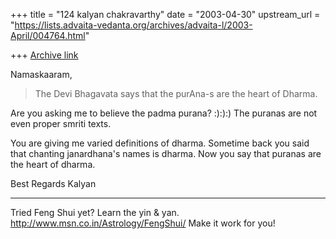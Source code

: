 +++
title = "124 kalyan chakravarthy"
date = "2003-04-30"
upstream_url = "https://lists.advaita-vedanta.org/archives/advaita-l/2003-April/004764.html"

+++
[Archive link](https://lists.advaita-vedanta.org/archives/advaita-l/2003-April/004764.html)

Namaskaaram,


>The Devi Bhagavata says that the purAna-s are the heart of Dharma.

Are you asking me to believe the padma purana? :):):)
The puranas are not even proper smriti texts.

You are giving me varied definitions of dharma. Sometime back you said that
chanting janardhana's names is dharma. Now you say that puranas are the
heart of dharma.

Best Regards
Kalyan



_________________________________________________________________
Tried Feng Shui yet? Learn the yin & yan.
http://www.msn.co.in/Astrology/FengShui/ Make it work for you!

